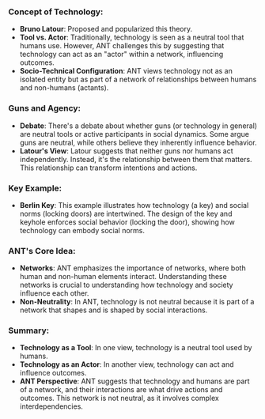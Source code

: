 ### Concept of Technology:
- **Bruno Latour**: Proposed and popularized this theory.
- **Tool vs. Actor**: Traditionally, technology is seen as a neutral tool that humans use. However, ANT challenges this by suggesting that technology can act as an "actor" within a network, influencing outcomes.
- **Socio-Technical Configuration**: ANT views technology not as an isolated entity but as part of a network of relationships between humans and non-humans (actants).
### Guns and Agency:
- **Debate**: There's a debate about whether guns (or technology in general) are neutral tools or active participants in social dynamics. Some argue guns are neutral, while others believe they inherently influence behavior.
- **Latour's View**: Latour suggests that neither guns nor humans act independently. Instead, it's the relationship between them that matters. This relationship can transform intentions and actions.
### Key Example:
- **Berlin Key**: This example illustrates how technology (a key) and social norms (locking doors) are intertwined. The design of the key and keyhole enforces social behavior (locking the door), showing how technology can embody social norms.
### ANT's Core Idea:
- **Networks**: ANT emphasizes the importance of networks, where both human and non-human elements interact. Understanding these networks is crucial to understanding how technology and society influence each other.
- **Non-Neutrality**: In ANT, technology is not neutral because it is part of a network that shapes and is shaped by social interactions.
### Summary:
- **Technology as a Tool**: In one view, technology is a neutral tool used by humans.
- **Technology as an Actor**: In another view, technology can act and influence outcomes.
- **ANT Perspective**: ANT suggests that technology and humans are part of a network, and their interactions are what drive actions and outcomes. This network is not neutral, as it involves complex interdependencies.